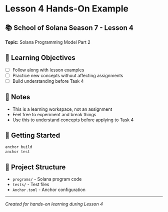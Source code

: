 # Lesson 4 Hands-On Example

## 📚 School of Solana Season 7 - Lesson 4
**Topic:** Solana Programming Model Part 2

## 🎯 Learning Objectives
- [ ] Follow along with lesson examples
- [ ] Practice new concepts without affecting assignments
- [ ] Build understanding before Task 4

## 📝 Notes
- This is a learning workspace, not an assignment
- Feel free to experiment and break things
- Use this to understand concepts before applying to Task 4

## 🚀 Getting Started
```bash
anchor build
anchor test
```

## 📁 Project Structure
- `programs/` - Solana program code
- `tests/` - Test files
- `Anchor.toml` - Anchor configuration

---
*Created for hands-on learning during Lesson 4* 
